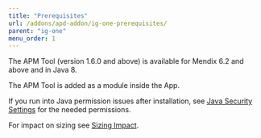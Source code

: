 ```yaml
---
title: "Prerequisites"
url: /addons/apd-addon/ig-one-prerequisites/
parent: "ig-one"
menu_order: 1
---
```

The APM Tool (version 1.6.0 and above) is available for Mendix 6.2 and above and in Java 8.

The APM Tool is added as a module inside the App.

If you run into Java permission issues after installation, see [Java Security Settings](ig-one-java-security-settings) for the needed permissions.

For impact on sizing see [Sizing Impact](ig-one-sizing-impact).
